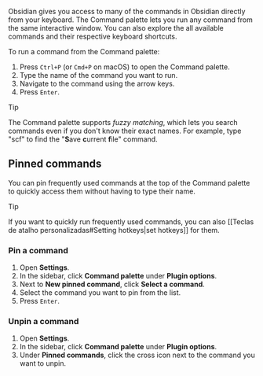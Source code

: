 Obsidian gives you access to many of the commands in Obsidian directly from your keyboard. The Command palette lets you run any command from the same interactive window. You can also explore the all available commands and their respective keyboard shortcuts.

To run a command from the Command palette:

1. Press `Ctrl+P` (or `Cmd+P` on macOS) to open the Command palette.
2. Type the name of the command you want to run.
3. Navigate to the command using the arrow keys.
4. Press `Enter`.

> [!tip]
> The Command palette supports _fuzzy matching_, which lets you search commands even if you don't know their exact names. For example, type "scf" to find the "**S**ave **c**urrent **f**ile" command.

## Pinned commands

You can pin frequently used commands at the top of the Command palette to quickly access them without having to type their name.

> [!tip]
> If you want to quickly run frequently used commands, you can also [[Teclas de atalho personalizadas#Setting hotkeys|set hotkeys]] for them.

### Pin a command

1. Open **Settings**.
2. In the sidebar, click **Command palette** under **Plugin options**.
3. Next to **New pinned command**, click **Select a command**.
4. Select the command you want to pin from the list.
5. Press `Enter`.

### Unpin a command

1. Open **Settings**.
2. In the sidebar, click **Command palette** under **Plugin options**.
3. Under **Pinned commands**, click the cross icon next to the command you want to unpin.
